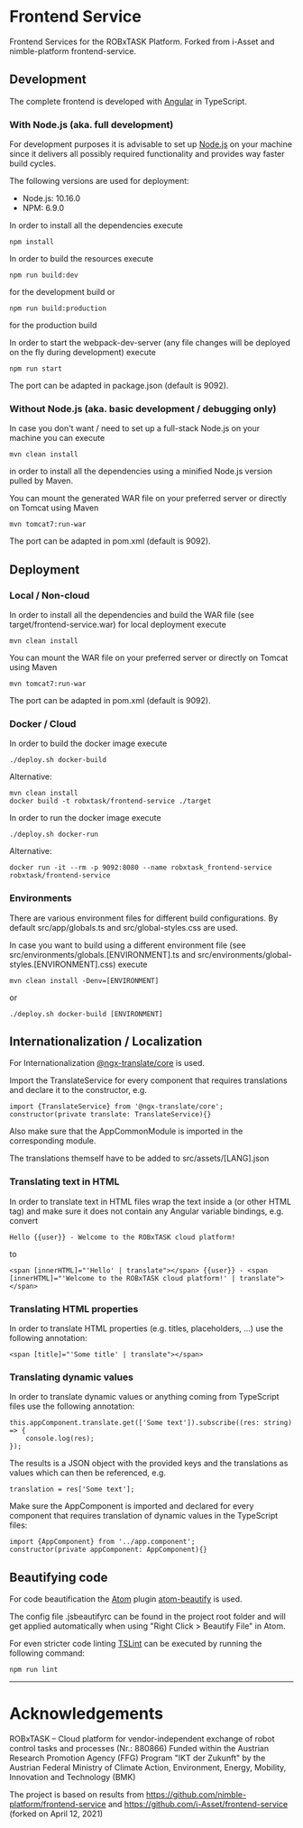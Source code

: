 # Frontend Service

Frontend Services for the ROBxTASK Platform. Forked from i-Asset and nimble-platform frontend-service.

## Development

The complete frontend is developed with [Angular](https://angular.io) in TypeScript.

### With Node.js (aka. full development)

For development purposes it is advisable to set up [Node.js](https://nodejs.org/en/download/) on your machine since it delivers all possibly required functionality and provides way faster build cycles.

The following versions are used for deployment:

- Node.js: 10.16.0
- NPM: 6.9.0

In order to install all the dependencies execute

```shell
npm install
```

In order to build the resources execute

```shell
npm run build:dev
```

for the development build or

```shell
npm run build:production
```

for the production build

In order to start the webpack-dev-server (any file changes will be deployed on the fly during development) execute

```shell
npm run start
```

The port can be adapted in package.json (default is 9092).

### Without Node.js (aka. basic development / debugging only)

In case you don't want / need to set up a full-stack Node.js on your machine you can execute

```shell
mvn clean install
```

in order to install all the dependencies using a minified Node.js version pulled by Maven.

You can mount the generated WAR file on your preferred server or directly on Tomcat using Maven

```shell
mvn tomcat7:run-war
```

The port can be adapted in pom.xml (default is 9092).

## Deployment

### Local / Non-cloud

In order to install all the dependencies and build the WAR file (see target/frontend-service.war) for local deployment execute

```shell
mvn clean install
```

You can mount the WAR file on your preferred server or directly on Tomcat using Maven

```shell
mvn tomcat7:run-war
```

The port can be adapted in pom.xml (default is 9092).

### Docker / Cloud

In order to build the docker image execute

```shell
./deploy.sh docker-build
```

Alternative:

```shell
mvn clean install
docker build -t robxtask/frontend-service ./target
```

In order to run the docker image execute

```shell
./deploy.sh docker-run
```

Alternative:

```shell
docker run -it --rm -p 9092:8080 --name robxtask_frontend-service robxtask/frontend-service
```

### Environments

There are various environment files for different build configurations. By default src/app/globals.ts and src/global-styles.css are used.

In case you want to build using a different environment file (see src/environments/globals.[ENVIRONMENT].ts and src/environments/global-styles.[ENVIRONMENT].css) execute

```shell
mvn clean install -Denv=[ENVIRONMENT]
```

or

```shell
./deploy.sh docker-build [ENVIRONMENT]
```

## Internationalization / Localization

For Internationalization [@ngx-translate/core](https://www.npmjs.com/package/@ngx-translate/core#usage) is used.

Import the TranslateService for every component that requires translations and declare it to the constructor, e.g.

```shell
import {TranslateService} from '@ngx-translate/core';
constructor(private translate: TranslateService){}
```

Also make sure that the AppCommonModule is imported in the corresponding module.

The translations themself have to be added to src/assets/[LANG].json

### Translating text in HTML

In order to translate text in HTML files wrap the text inside a <span> (or other HTML tag) and make sure it does not contain any Angular variable bindings, e.g. convert

```shell
Hello {{user}} - Welcome to the ROBxTASK cloud platform!
```

to

```shell
<span [innerHTML]="'Hello' | translate"></span> {{user}} - <span [innerHTML]="'Welcome to the ROBxTASK cloud platform!' | translate"></span>
```

### Translating HTML properties

In order to translate HTML properties (e.g. titles, placeholders, ...) use the following annotation:

```shell
<span [title]="'Some title' | translate"></span>
```

### Translating dynamic values

In order to translate dynamic values or anything coming from TypeScript files use the following annotation:

```shell
this.appComponent.translate.get(['Some text']).subscribe((res: string) => {
    console.log(res);
});
```

The results is a JSON object with the provided keys and the translations as values which can then be referenced, e.g.

```shell
translation = res['Some text'];
```

Make sure the AppComponent is imported and declared for every component that requires translation of dynamic values in the TypeScript files:

```shell
import {AppComponent} from '../app.component';
constructor(private appComponent: AppComponent){}
```

## Beautifying code

For code beautification the [Atom](https://atom.io/) plugin [atom-beautify](https://atom.io/packages/atom-beautify) is used.

The config file .jsbeautifyrc can be found in the project root folder and will get applied automatically when using "Right Click > Beautify File" in Atom.

For even stricter code linting [TSLint](https://www.npmjs.com/package/tslint) can be executed by running the following command:

```shell
npm run lint
```

* * *

# Acknowledgements
ROBxTASK – Cloud platform for vendor-independent exchange of robot control tasks and processes (Nr.: 880866)
Funded within the Austrian Research Promotion Agency (FFG) Program "IKT der Zukunft" by the Austrian Federal Ministry of Climate Action, Environment, Energy, Mobility, Innovation and Technology (BMK)

The project is based on results from https://github.com/nimble-platform/frontend-service and https://github.com/i-Asset/frontend-service (forked on April 12, 2021)